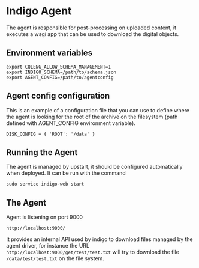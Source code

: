 # Indigo Agent

The agent is responsible for post-processing on uploaded content, it executes
a wsgi app that can be used to download the digital objects.


## Environment variables 

    export CQLENG_ALLOW_SCHEMA_MANAGEMENT=1
    export INDIGO_SCHEMA=/path/to/schema.json
    export AGENT_CONFIG=/path/to/agentconfig

## Agent config configuration

This is an example of a configuration file that you can use to define where the 
agent is looking for the root of the archive on the filesystem (path defined with
AGENT_CONFIG environment variable).

    DISK_CONFIG = { 'ROOT': '/data' }

## Running the Agent 

The agent is managed by upstart, it should be configured automatically when
deployed. It can be run with the command

```sudo service indigo-web start```

## The Agent

Agent is listening on port 9000

    http://localhost:9000/

It provides an internal API used by indigo to download files managed by the 
agent driver, for instance the URL `http://localhost:9000/get/test/test.txt` will try
to download the file `/data/test/test.txt` on the file system.

